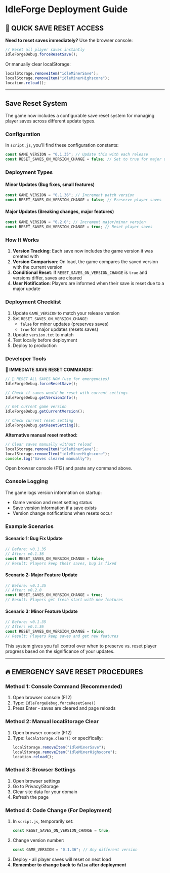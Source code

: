 # IdleForge Deployment Guide

## 🚨 QUICK SAVE RESET ACCESS

**Need to reset saves immediately?** Use the browser console:

```javascript
// Reset all player saves instantly
IdleForgeDebug.forceResetSave();
```

Or manually clear localStorage:

```javascript
localStorage.removeItem("idleMinerSave");
localStorage.removeItem("idleMinerHighscore");
location.reload();
```

---

## Save Reset System

The game now includes a configurable save reset system for managing player saves across different update types.

### Configuration

In `script.js`, you'll find these configuration constants:

```javascript
const GAME_VERSION = "0.1.35"; // Update this with each release
const RESET_SAVES_ON_VERSION_CHANGE = false; // Set to true for major updates, false for minor
```

### Deployment Types

#### Minor Updates (Bug fixes, small features)

```javascript
const GAME_VERSION = "0.1.36"; // Increment patch version
const RESET_SAVES_ON_VERSION_CHANGE = false; // Preserve player saves
```

#### Major Updates (Breaking changes, major features)

```javascript
const GAME_VERSION = "0.2.0"; // Increment major/minor version
const RESET_SAVES_ON_VERSION_CHANGE = true; // Reset player saves
```

### How It Works

1. **Version Tracking**: Each save now includes the game version it was created with
2. **Version Comparison**: On load, the game compares the saved version with the current version
3. **Conditional Reset**: If `RESET_SAVES_ON_VERSION_CHANGE` is `true` and versions differ, saves are cleared
4. **User Notification**: Players are informed when their save is reset due to a major update

### Deployment Checklist

1. Update `GAME_VERSION` to match your release version
2. Set `RESET_SAVES_ON_VERSION_CHANGE`:
   - `false` for minor updates (preserves saves)
   - `true` for major updates (resets saves)
3. Update `version.txt` to match
4. Test locally before deployment
5. Deploy to production

### Developer Tools

**🔧 IMMEDIATE SAVE RESET COMMANDS:**

```javascript
// 🚨 RESET ALL SAVES NOW (use for emergencies)
IdleForgeDebug.forceResetSave();

// Check if saves would be reset with current settings
IdleForgeDebug.getVersionInfo();

// Get current game version
IdleForgeDebug.getCurrentVersion();

// Check current reset setting
IdleForgeDebug.getResetSetting();
```

**Alternative manual reset method:**

```javascript
// Clear saves manually without reload
localStorage.removeItem("idleMinerSave");
localStorage.removeItem("idleMinerHighscore");
console.log("Saves cleared manually");
```

Open browser console (F12) and paste any command above.

### Console Logging

The game logs version information on startup:

- Game version and reset setting status
- Save version information if a save exists
- Version change notifications when resets occur

### Example Scenarios

#### Scenario 1: Bug Fix Update

```javascript
// Before: v0.1.35
// After: v0.1.36
const RESET_SAVES_ON_VERSION_CHANGE = false;
// Result: Players keep their saves, bug is fixed
```

#### Scenario 2: Major Feature Update

```javascript
// Before: v0.1.35
// After: v0.2.0
const RESET_SAVES_ON_VERSION_CHANGE = true;
// Result: Players get fresh start with new features
```

#### Scenario 3: Minor Feature Update

```javascript
// Before: v0.1.35
// After: v0.1.36
const RESET_SAVES_ON_VERSION_CHANGE = false;
// Result: Players keep saves and get new features
```

This system gives you full control over when to preserve vs. reset player progress based on the significance of your updates.

---

## 🔥 EMERGENCY SAVE RESET PROCEDURES

### Method 1: Console Command (Recommended)

1. Open browser console (F12)
2. Type: `IdleForgeDebug.forceResetSave()`
3. Press Enter - saves are cleared and page reloads

### Method 2: Manual localStorage Clear

1. Open browser console (F12)
2. Type: `localStorage.clear()` or specifically:
   ```javascript
   localStorage.removeItem("idleMinerSave");
   localStorage.removeItem("idleMinerHighscore");
   location.reload();
   ```

### Method 3: Browser Settings

1. Open browser settings
2. Go to Privacy/Storage
3. Clear site data for your domain
4. Refresh the page

### Method 4: Code Change (For Deployment)

1. In `script.js`, temporarily set:
   ```javascript
   const RESET_SAVES_ON_VERSION_CHANGE = true;
   ```
2. Change version number:
   ```javascript
   const GAME_VERSION = "0.1.36"; // Any different version
   ```
3. Deploy - all player saves will reset on next load
4. **Remember to change back to `false` after deployment**
